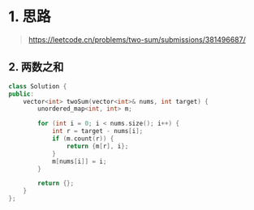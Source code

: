 # 1. 思路
> https://leetcode.cn/problems/two-sum/submissions/381496687/
## 2. 两数之和
```c++
class Solution {
public:
    vector<int> twoSum(vector<int>& nums, int target) {
        unordered_map<int, int> m;

        for (int i = 0; i < nums.size(); i++) {
            int r = target - nums[i];
            if (m.count(r)) {
                return {m[r], i};
            }
            m[nums[i]] = i;
        }

        return {};
    }
};
```
